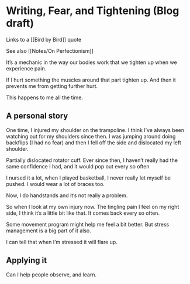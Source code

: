 # Writing, Fear, and Tightening (Blog draft)

Links to a [[Bird by Bird]] quote

See also [[Notes/On Perfectionism]]

It’s a mechanic in the way our bodies work that we tighten up when we experience pain.

If I hurt something the muscles around that part tighten up. And then it prevents me from getting further hurt.

This happens to me all the time.

## A personal story

One time, I injured my shoulder on the trampoline. I think I’ve always been watching out for my shoulders since then. I was jumping around doing backflips (I had no fear) and then I fell off the side and dislocated my left shoulder.

Partially dislocated rotator cuff. Ever since then, I haven’t really had the same confidence I had, and it would pop out every so often

I nursed it a lot, when I played basketball, I never really let myself be pushed. I would wear a lot of braces too.

Now, I do handstands and it’s not really a problem.

So when I look at my own injury now. The tingling pain I feel on my right side, I think it’s a little bit like that. It comes back every so often.

Some movement program might help me feel a bit better. But stress management is a big part of it also.

I can tell that when I’m stressed it will flare up.

## Applying it

Can I help people observe, and learn.